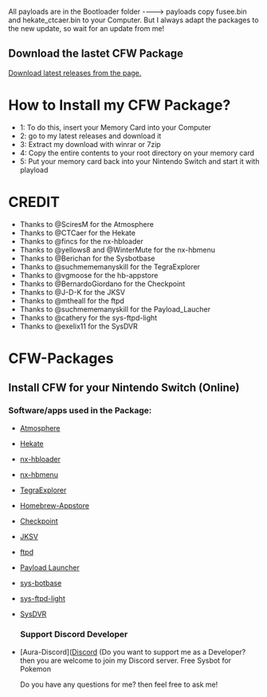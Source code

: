 All payloads are in the Bootloader folder ----> payloads copy fusee.bin and hekate_ctcaer.bin to your Computer. But I always adapt the packages to the new update, so wait for an update from me!

## Download the lastet CFW Package 
[Download latest releases from the page.](https://github.com/Aura67/CFW-Packages-/releases)

  # How to Install my CFW Package?
  
- 1: To do this, insert your Memory Card into your Computer
- 2: go to my latest releases and download it
- 3: Extract my download with winrar or 7zip
- 4: Copy the entire contents to your root directory on your memory card
- 5: Put your memory card back into your Nintendo Switch and start it with playload

# CREDIT

- Thanks to @SciresM for the Atmosphere
- Thanks to @CTCaer for the Hekate   
- Thanks to @fincs for the nx-hbloader
- Thanks to @yellows8 and @WinterMute for the nx-hbmenu
- Thanks to @Berichan for the Sysbotbase    
- Thanks to @suchmememanyskill for the TegraExplorer 
- Thanks to @vgmoose for the hb-appstore
- Thanks to @BernardoGiordano for the Checkpoint
- Thanks to @J-D-K for the JKSV
- Thanks to @mtheall for the ftpd
- Thanks to @suchmememanyskill for the Payload_Laucher
- Thanks to @cathery for the sys-ftpd-light
- Thanks to @exelix11 for the SysDVR 

# CFW-Packages
## Install CFW for your Nintendo Switch (Online)
### Software/apps used in the Package:
- [Atmosphere](https://github.com/Atmosphere-NX/Atmosphere/releases/)
- [Hekate](https://github.com/CTCaer/hekate/releases/)
- [nx-hbloader](https://github.com/switchbrew/nx-hbloader/releases)
- [nx-hbmenu](https://github.com/switchbrew/nx-hbmenu/releases)
- [TegraExplorer](https://github.com/suchmememanyskill/TegraExplorer/releases)
- [Homebrew-Appstore](https://github.com/fortheusers/hb-appstore/releases)
- [Checkpoint](https://github.com/BernardoGiordano/Checkpoint/releases)
- [JKSV](https://github.com/J-D-K/JKSV/releases)
- [ftpd](https://github.com/mtheall/ftpd/releases)
- [Payload Launcher](https://github.com/suchmememanyskill/Payload_Launcher/releases)
- [sys-botbase](https://github.com/olliz0r/sys-botbase/releases)
- [sys-ftpd-light](https://github.com/cathery/sys-ftpd/releases)
- [SysDVR](https://github.com/exelix11/SysDVR/releases)

  ### Support Discord Developer
- [Aura-Discord]([Discord](https://discord.gg/Kz78AQhBQw) (Do you want to support me as a Developer? then you are welcome to join my Discord server. Free Sysbot for Pokemon
  
  Do you have any questions for me? then feel free to ask me!



